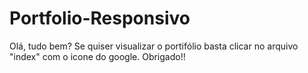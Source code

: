 # Portfolio-Responsivo

Olá, tudo bem? Se quiser visualizar o portifólio basta clicar no arquivo "index" com o icone do google.
Obrigado!!
